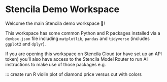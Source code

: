 # Stencila Demo Workspace

Welcome the main Stencila demo workspace 🎉!

This workspace has some common Python and R packages installed via a `devbox.json` file including `matplotlib`, `pandas`
and `tidyverse` (includes `ggplot2` and `dplyr`).

If you are opening this workspace on Stencila Cloud (or have set up an API token) you'll also have access to the Stencila Model Router to run AI instructions to make use of those packages e.g.

::: create run R violin plot of diamond price versus cut with colors
